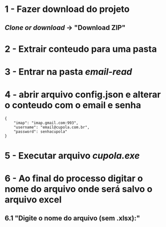 # 1 - Fazer download do projeto
## *Clone or download* -> "Download ZIP"
# 2 - Extrair conteudo para uma pasta
# 3 - Entrar na pasta *email-read*
# 4 - abrir arquivo config.json e alterar o conteudo com o email e senha

```
{
    "imap": "imap.gmail.com:993",
    "username": "email@cupola.com.br",
    "password": senhacupola"
}
```

# 5 - Executar arquivo *cupola.exe*
# 6 - Ao final do processo digitar o nome do arquivo onde será salvo o arquivo excel
## 6.1 "Digite o nome do arquivo (sem .xlsx):"